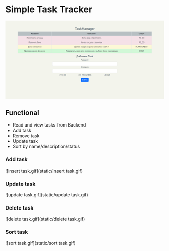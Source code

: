# Simple Task Tracker
![img.png](static/img.png)

## Functional
* Read and view tasks from Backend
* Add task
* Remove task
* Update task
* Sort by name/description/status

### Add task
![insert task.gif](static/insert task.gif)
### Update task
![update task.gif](static/update task.gif)
### Delete task
![delete task.gif](static/delete task.gif)
### Sort task
![sort task.gif](static/sort task.gif)